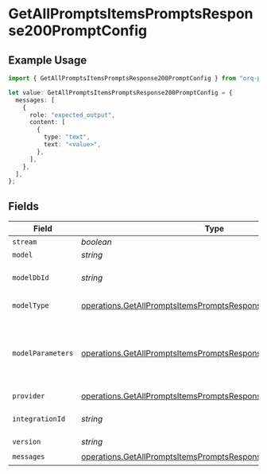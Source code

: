# GetAllPromptsItemsPromptsResponse200PromptConfig

## Example Usage

```typescript
import { GetAllPromptsItemsPromptsResponse200PromptConfig } from "orq-poc-typescript-multi-env-version/models/operations";

let value: GetAllPromptsItemsPromptsResponse200PromptConfig = {
  messages: [
    {
      role: "expected_output",
      content: [
        {
          type: "text",
          text: "<value>",
        },
      ],
    },
  ],
};
```

## Fields

| Field                                                                                                                                            | Type                                                                                                                                             | Required                                                                                                                                         | Description                                                                                                                                      |
| ------------------------------------------------------------------------------------------------------------------------------------------------ | ------------------------------------------------------------------------------------------------------------------------------------------------ | ------------------------------------------------------------------------------------------------------------------------------------------------ | ------------------------------------------------------------------------------------------------------------------------------------------------ |
| `stream`                                                                                                                                         | *boolean*                                                                                                                                        | :heavy_minus_sign:                                                                                                                               | N/A                                                                                                                                              |
| `model`                                                                                                                                          | *string*                                                                                                                                         | :heavy_minus_sign:                                                                                                                               | N/A                                                                                                                                              |
| `modelDbId`                                                                                                                                      | *string*                                                                                                                                         | :heavy_minus_sign:                                                                                                                               | The id of the resource                                                                                                                           |
| `modelType`                                                                                                                                      | [operations.GetAllPromptsItemsPromptsResponse200ModelType](../../models/operations/getallpromptsitemspromptsresponse200modeltype.md)             | :heavy_minus_sign:                                                                                                                               | The type of the model                                                                                                                            |
| `modelParameters`                                                                                                                                | [operations.GetAllPromptsItemsPromptsResponse200ModelParameters](../../models/operations/getallpromptsitemspromptsresponse200modelparameters.md) | :heavy_minus_sign:                                                                                                                               | Model Parameters: Not all parameters apply to every model                                                                                        |
| `provider`                                                                                                                                       | [operations.GetAllPromptsItemsPromptsResponse200Provider](../../models/operations/getallpromptsitemspromptsresponse200provider.md)               | :heavy_minus_sign:                                                                                                                               | N/A                                                                                                                                              |
| `integrationId`                                                                                                                                  | *string*                                                                                                                                         | :heavy_minus_sign:                                                                                                                               | The id of the resource                                                                                                                           |
| `version`                                                                                                                                        | *string*                                                                                                                                         | :heavy_minus_sign:                                                                                                                               | N/A                                                                                                                                              |
| `messages`                                                                                                                                       | [operations.GetAllPromptsItemsPromptsResponse200Messages](../../models/operations/getallpromptsitemspromptsresponse200messages.md)[]             | :heavy_check_mark:                                                                                                                               | N/A                                                                                                                                              |